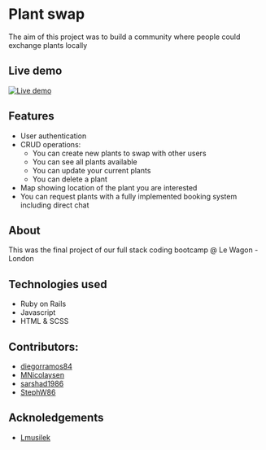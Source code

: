 # Plant swap
The aim of this project was to build a community where people could exchange plants locally

## Live demo
  [![Live demo](https://img.youtube.com/vi/ZYcKmFF9lB0/0.jpg)](https://www.youtube.com/watch?v=ZYcKmFF9lB0)


## Features
* User authentication
* CRUD operations:
  * You can create new plants to swap with other users
  * You can see all plants available
  * You can update your current plants
  * You can delete a plant
* Map showing location of the plant you are interested
* You can request plants with a fully implemented booking system including direct chat

## About
This was the final project of our full stack coding bootcamp @ Le Wagon - London

## Technologies used
* Ruby on Rails
* Javascript
* HTML & SCSS

## Contributors:
* [diegorramos84](https://github.com/diegorramos84)
* [MNicolaysen](https://github.com/MNicolaysen)
* [sarshad1986](https://github.com/sarshad1986)
* [StephW86](https://github.com/StephW86)

## Acknoledgements 
* [Lmusilek](https://github.com/Lmusilek)
